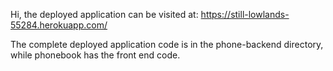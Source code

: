 Hi, the deployed application can be visited at: https://still-lowlands-55284.herokuapp.com/

The complete deployed application code is in the phone-backend directory, while phonebook has the front end code.

